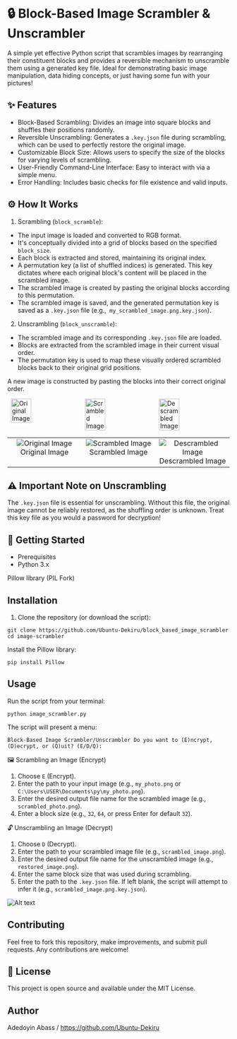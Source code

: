 # 🔒 Block-Based Image Scrambler & Unscrambler
A simple yet effective Python script that scrambles images by rearranging their constituent blocks and provides a reversible mechanism to unscramble them using a generated key file. Ideal for demonstrating basic image manipulation, data hiding concepts, or just having some fun with your pictures!

## ✨ Features
* Block-Based Scrambling: Divides an image into square blocks and shuffles their positions randomly.
* Reversible Unscrambling: Generates a `.key.json` file during scrambling, which can be used to perfectly restore the original image.
* Customizable Block Size: Allows users to specify the size of the blocks for varying levels of scrambling.
* User-Friendly Command-Line Interface: Easy to interact with via a simple menu.
* Error Handling: Includes basic checks for file existence and valid inputs.

## ⚙️ How It Works
1. Scrambling (`block_scramble`):
  * The input image is loaded and converted to RGB format.
  * It's conceptually divided into a grid of blocks based on the specified `block_size`.
  * Each block is extracted and stored, maintaining its original index.
  * A permutation key (a list of shuffled indices) is generated. This key dictates where each original block's content will be placed in the scrambled image.
  * The scrambled image is created by pasting the original blocks according to this permutation.
  * The scrambled image is saved, and the generated permutation key is saved as a `.key.json` file (e.g.,` my_scrambled_image.png.key.json`).
2. Unscrambling (`block_unscramble`):
  * The scrambled image and its corresponding `.key.json` file are loaded.
  * Blocks are extracted from the scrambled image in their current visual order.
  * The permutation key is used to map these visually ordered scrambled blocks back to their original grid positions.

A new image is constructed by pasting the blocks into their correct original order.

<div style="display: flex; justify-content: space-around; align-items: flex-start;">
    <img src="https://github.com/Ubuntu-Dekiru/block_based_image_scrambler/blob/main/screenshots/me.png" alt="Original Image" width="30%">
    <img src="https://github.com/Ubuntu-Dekiru/block_based_image_scrambler/blob/main/screenshots/scrambled_image.png" alt="Scrambled Image" width="30%">
    <img src="https://github.com/Ubuntu-Dekiru/block_based_image_scrambler/blob/main/screenshots/my_humble_self.png" alt="Descrambled Image" width="30%">
</div>

<table style="width:100%;">
  <tr>
    <td style="width:33%; text-align:center; vertical-align:top;">
      <img src="https://github.com/Ubuntu-Dekiru/block_based_image_scrambler/blob/main/screenshots/me.png" alt="Original Image" style="max-width:100%;">
      <br>
      Original Image
    </td>
    <td style="width:33%; text-align:center; vertical-align:top;">
      <img src="https://github.com/Ubuntu-Dekiru/block_based_image_scrambler/blob/main/screenshots/scrambled_image.png" alt="Scrambled Image" style="max-width:100%;">
      <br>
      Scrambled Image
    </td>
    <td style="width:33%; text-align:center; vertical-align:top;">
      <img src="https://github.com/Ubuntu-Dekiru/block_based_image_scrambler/blob/main/screenshots/my_humble_self.png" alt="Descrambled Image" style="max-width:100%;">
      <br>
      Descrambled Image
    </td>
  </tr>
</table>

## ⚠️ Important Note on Unscrambling
The `.key.json` file is essential for unscrambling. Without this file, the original image cannot be reliably restored, as the shuffling order is unknown. Treat this key file as you would a password for decryption!

## 🚀 Getting Started
* Prerequisites
* Python 3.x

Pillow library (PIL Fork)

## Installation
1. Clone the repository (or download the script):

`git clone https://github.com/Ubuntu-Dekiru/block_based_image_scrambler`
`cd image-scrambler`

Install the Pillow library:

`pip install Pillow`

## Usage
Run the script from your terminal:

`python image_scrambler.py`

The script will present a menu:

`Block-Based Image Scrambler/Unscrambler
Do you want to (E)ncrypt, (D)ecrypt, or (Q)uit? (E/D/Q):`

🖼️ Scrambling an Image (Encrypt)
1. Choose `E` (Encrypt).
2. Enter the path to your input image (e.g., `my_photo.png` or `C:\Users\USER\Documents\py\my_photo.png`).
3. Enter the desired output file name for the scrambled image (e.g., `scrambled_photo.png`).
4. Enter a block size (e.g., `32`, `64`, or press Enter for default `32`).

🔓 Unscrambling an Image (Decrypt)
1. Choose `D` (Decrypt).
2. Enter the path to your scrambled image file (e.g., `scrambled_image.png`).
3. Enter the desired output file name for the unscrambled image (e.g., `restored_image.png`).
4. Enter the same block size that was used during scrambling.
5. Enter the path to the `.key.json` file. If left blank, the script will attempt to infer it (e.g., `scrambled_image.png.key.json`).

![Alt text](https://github.com/Ubuntu-Dekiru/block_based_image_scrambler/blob/main/screenshots/Screenshot%202025-06-12%20045442.png)

## Contributing
Feel free to fork this repository, make improvements, and submit pull requests. Any contributions are welcome!

## 📄 License
This project is open source and available under the MIT License.

## Author
Adedoyin Abass / https://github.com/Ubuntu-Dekiru
